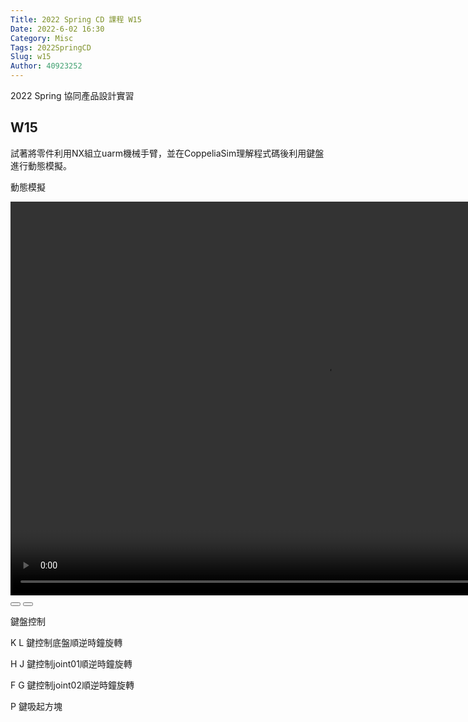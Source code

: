 ```yaml
---
Title: 2022 Spring CD 課程 W15
Date: 2022-6-02 16:30
Category: Misc
Tags: 2022SpringCD
Slug: w15
Author: 40923252
---
```


2022 Spring 協同產品設計實習

<!-- PELICAN_END_SUMMARY -->

W15
----

試著將零件利用NX組立uarm機械手臂，並在CoppeliaSim理解程式碼後利用鍵盤進行動態模擬。

動態模擬

<script>
var winkVideoData = {
  dataVersion: 1,
  frameRate: 10,
  buttonFrameLength: 5,
  buttonFrameOffset: 2,
  frameStops: {
  },
};
</script>
<!-- 接下來將 mp4 檔案從 downloads 目錄取出 -->
<div class="winkVideoContainerClass"><video autoplay="autoplay" class="winkVideoClass" controls="controls" data-dirname="./../cmsimde/static" data-varname="winkVideoData" height="630" muted="true" width="1008">
<source src="https://40923252.github.io/cd2022/downloads/uarm.mp4" type="video/mp4"/></video>
<div class="winkVideoOverlayClass"></div>
<div class="winkVideoControlBarClass"><button class="winkVideoControlBarPlayButtonClass"></button> <button class="winkVideoControlBarPauseButtonClass"></button>
<div class="winkVideoControlBarProgressLeftClass"></div>
<div class="winkVideoControlBarProgressEmptyMiddleClass"></div>
<div class="winkVideoControlBarProgressRightClass"></div>
<div class="winkVideoControlBarProgressFilledMiddleClass"></div>
<div class="winkVideoControlBarProgressThumbClass"></div>
</div>
<div class="winkVideoPlayOverlayClass"></div>
</div>

鍵盤控制

K L 鍵控制底盤順逆時鐘旋轉

H J 鍵控制joint01順逆時鐘旋轉

F G 鍵控制joint02順逆時鐘旋轉

P 鍵吸起方塊